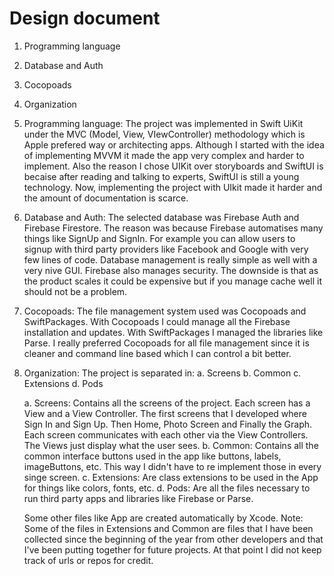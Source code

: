 #  Design document

1) Programming language
2) Database and Auth
3) Cocopoads
4) Organization


1) Programming language: The project was implemented in Swift UiKit under the MVC (Model, View, 
    VIewController) methodology which is Apple prefered way or architecting apps. Although I started with 
    the idea of implementing MVVM it made the app very complex and harder to implement.
    Also the reason I chose UIKit over storyboards and SwiftUI is becaise after reading and talking to 
    experts, SwiftUI is still a young technology. Now, implementing the project with UIkit made it harder 
    and the amount of documentation is scarce.
    
2) Database and Auth: The selected database was Firebase Auth and Firebase Firestore. The reason
    was because Firebase automatises many things like SignUp and SignIn. For example you can allow 
    users to signup with third party providers like Facebook and Google with very few lines of code. 
    Database management is really simple as well with a very nive GUI. Firebase also manages security. 
    The downside is that as the product scales it could be expensive but if you manage cache well it 
    should not be a problem.
    
3) Cocopoads: The file management system used was Cocopoads and SwiftPackages. With Cocopoads I 
    could manage all the Firebase installation and updates. With SwiftPackages I managed the libraries like 
    Parse. I really preferred Cocopoads for all file management since it is cleaner and command line based 
    which I can control a bit better.
    
4) Organization: The project is separated in:
    a. Screens
    b. Common
    c. Extensions
    d. Pods
    
    a. Screens: Contains all the screens of the project. Each screen has a View and a View Controller. The first screens that I developed where Sign In and Sign Up. Then Home, Photo Screen and Finally the Graph. Each screen communicates with each other via the View Controllers. The Views just display what the user sees.
    b. Common: Contains all the common interface buttons used in the app like buttons, labels, imageButtons, etc. This way I didn't have to re implement those in every singe screen.
    c. Extensions: Are class extensions to be used in the App for things like colors, fonts, etc.
    d. Pods: Are all the files necessary to run third party apps and libraries like Firebase or Parse.
    
    Some other files like App are created automatically by Xcode. 
    Note: Some of the files in Extensions and Common are files that I have been collected since the 
    beginning of the year from other developers and that I've been putting together for future projects. At 
    that point I did not keep track of urls or repos for credit.
    
    


